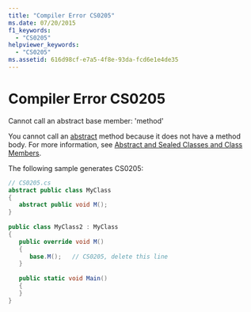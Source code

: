 ```yaml
---
title: "Compiler Error CS0205"
ms.date: 07/20/2015
f1_keywords: 
  - "CS0205"
helpviewer_keywords: 
  - "CS0205"
ms.assetid: 616d98cf-e7a5-4f8e-93da-fcd6e1e4de35
---
```

# Compiler Error CS0205
Cannot call an abstract base member: 'method'  
  
 You cannot call an [abstract](../language-reference/keywords/abstract.md) method because it does not have a method body. For more information, see [Abstract and Sealed Classes and Class Members](../programming-guide/classes-and-structs/abstract-and-sealed-classes-and-class-members.md).  
  
 The following sample generates CS0205:  
  
```csharp  
// CS0205.cs  
abstract public class MyClass  
{  
   abstract public void M();  
}  
  
public class MyClass2 : MyClass  
{  
   public override void M()  
   {  
      base.M();   // CS0205, delete this line  
   }  
  
   public static void Main()  
   {  
   }  
}  
```

